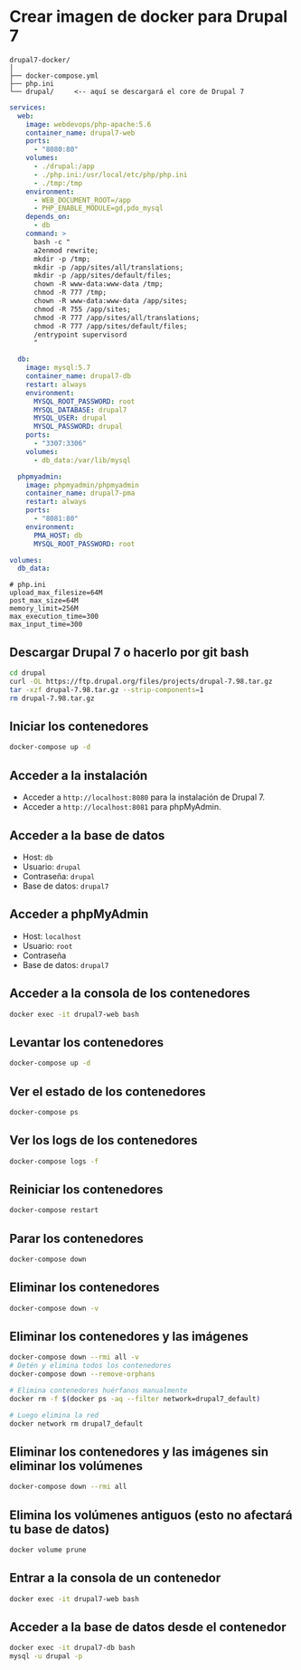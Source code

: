 # Crear imagen de docker para Drupal 7

```
drupal7-docker/
│
├── docker-compose.yml
├── php.ini
└── drupal/     <-- aquí se descargará el core de Drupal 7
```

```yaml
services:
  web:
    image: webdevops/php-apache:5.6
    container_name: drupal7-web
    ports:
      - "8080:80"
    volumes:
      - ./drupal:/app
      - ./php.ini:/usr/local/etc/php/php.ini
      - ./tmp:/tmp
    environment:
      - WEB_DOCUMENT_ROOT=/app
      - PHP_ENABLE_MODULE=gd,pdo_mysql
    depends_on:
      - db
    command: >
      bash -c "
      a2enmod rewrite;
      mkdir -p /tmp;
      mkdir -p /app/sites/all/translations;
      mkdir -p /app/sites/default/files;
      chown -R www-data:www-data /tmp;
      chmod -R 777 /tmp;
      chown -R www-data:www-data /app/sites;
      chmod -R 755 /app/sites;
      chmod -R 777 /app/sites/all/translations;
      chmod -R 777 /app/sites/default/files;
      /entrypoint supervisord
      "

  db:
    image: mysql:5.7
    container_name: drupal7-db
    restart: always
    environment:
      MYSQL_ROOT_PASSWORD: root
      MYSQL_DATABASE: drupal7
      MYSQL_USER: drupal
      MYSQL_PASSWORD: drupal
    ports:
      - "3307:3306"
    volumes:
      - db_data:/var/lib/mysql

  phpmyadmin:
    image: phpmyadmin/phpmyadmin
    container_name: drupal7-pma
    restart: always
    ports:
      - "8081:80"
    environment:
      PMA_HOST: db
      MYSQL_ROOT_PASSWORD: root

volumes:
  db_data:
```

```
# php.ini
upload_max_filesize=64M
post_max_size=64M
memory_limit=256M
max_execution_time=300
max_input_time=300
```

## Descargar Drupal 7 o hacerlo por git bash
```bash
cd drupal
curl -OL https://ftp.drupal.org/files/projects/drupal-7.98.tar.gz
tar -xzf drupal-7.98.tar.gz --strip-components=1
rm drupal-7.98.tar.gz
```

## Iniciar los contenedores
```bash
docker-compose up -d
```
## Acceder a la instalación
- Acceder a `http://localhost:8080` para la instalación de Drupal 7.
- Acceder a `http://localhost:8081` para phpMyAdmin.
## Acceder a la base de datos
- Host: `db`
- Usuario: `drupal`
- Contraseña: `drupal`
- Base de datos: `drupal7`
## Acceder a phpMyAdmin
- Host: `localhost`
- Usuario: `root`
- Contraseña
- Base de datos: `drupal7`

## Acceder a la consola de los contenedores
```bash
docker exec -it drupal7-web bash
```
## Levantar los contenedores
```bash
docker-compose up -d
```
## Ver el estado de los contenedores
```bash
docker-compose ps
```
## Ver los logs de los contenedores
```bash
docker-compose logs -f
```
## Reiniciar los contenedores
```bash
docker-compose restart
```

## Parar los contenedores
```bash
docker-compose down
```
## Eliminar los contenedores
```bash
docker-compose down -v
```
## Eliminar los contenedores y las imágenes
```bash
docker-compose down --rmi all -v
# Detén y elimina todos los contenedores
docker-compose down --remove-orphans

# Elimina contenedores huérfanos manualmente
docker rm -f $(docker ps -aq --filter network=drupal7_default)

# Luego elimina la red
docker network rm drupal7_default
```
## Eliminar los contenedores y las imágenes sin eliminar los volúmenes
```bash
docker-compose down --rmi all
```

## Elimina los volúmenes antiguos (esto no afectará tu base de datos)
```bash
docker volume prune
```

## Entrar a la consola de un contenedor
```bash
docker exec -it drupal7-web bash
```

## Acceder a la base de datos desde el contenedor
```bash
docker exec -it drupal7-db bash
mysql -u drupal -p
```